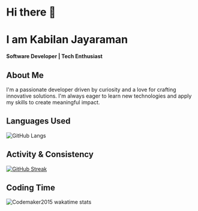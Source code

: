 # Hi there 👋 

# I am Kabilan Jayaraman

**Software Developer | Tech Enthusiast**

##  About Me

I'm a passionate developer driven by curiosity and a love for crafting innovative solutions. I'm always eager to learn new technologies and apply my skills to create meaningful impact.

##  Languages Used

![GitHub Langs](https://github-readme-stats.vercel.app/api/top-langs/?username=kabil-jayaram&layout=compact&theme=radical)

##  Activity & Consistency

[![GitHub Streak](https://github-readme-streak-stats.herokuapp.com?user=kabil-jayaram&theme=blueberry&date_format=M%20j%5B%2C%20Y%5D)](https://git.io/streak-stats)

##  Coding Time

![Codemaker2015 wakatime stats](https://github-readme-stats.vercel.app/api/wakatime?username=kabil_jayaram&layout=compact&theme=blue-green)

<!--
**kabil-jayaram/kabil-jayaram** is a ✨ _special_ ✨ repository because its `README.md` (this file) appears on your GitHub profile.

Here are some ideas to get you started:

- 🔭 I’m currently working on ...
- 🌱 I’m currently learning ...
- 👯 I’m looking to collaborate on ...
- 🤔 I’m looking for help with ...
- 💬 Ask me about ...
- 📫 How to reach me: ...
- 😄 Pronouns: ...
- ⚡ Fun fact: ...
-->
